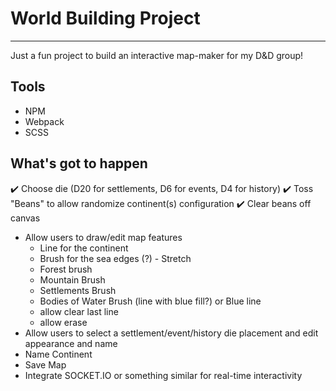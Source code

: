 # World Building Project

---

Just a fun project to build an interactive map-maker for my D&D group!

## Tools

- NPM
- Webpack
- SCSS

## What's got to happen

✔️ Choose die (D20 for settlements, D6 for events, D4 for history)
✔️ Toss "Beans" to allow randomize continent(s) configuration
✔️ Clear beans off canvas

- Allow users to draw/edit map features
  - Line for the continent
  - Brush for the sea edges (?) - Stretch
  - Forest brush
  - Mountain Brush
  - Settlements Brush
  - Bodies of Water Brush (line with blue fill?) or Blue line
  - allow clear last line
  - allow erase
- Allow users to select a settlement/event/history die placement and edit appearance and name
- Name Continent
- Save Map
- Integrate SOCKET.IO or something similar for real-time interactivity

